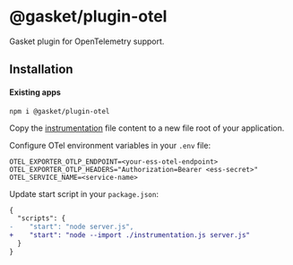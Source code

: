 # @gasket/plugin-otel

Gasket plugin for OpenTelemetry support.

## Installation

#### Existing apps

```shell
npm i @gasket/plugin-otel
```

Copy the [instrumentation](./generator/instrumentation.js) file content to a new file root of your application.

Configure OTel environment variables in your `.env` file:

```shell
OTEL_EXPORTER_OTLP_ENDPOINT=<your-ess-otel-endpoint>
OTEL_EXPORTER_OTLP_HEADERS="Authorization=Bearer <ess-secret>"
OTEL_SERVICE_NAME=<service-name>
```

Update start script in your `package.json`:

```diff
{
  "scripts": {
-    "start": "node server.js",
+    "start": "node --import ./instrumentation.js server.js"
  }
}
```
